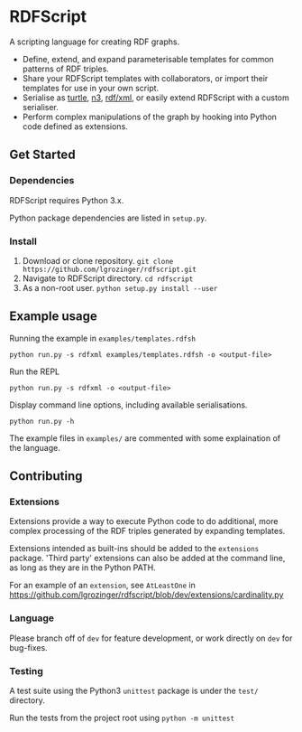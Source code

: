 # RDFScript

A scripting language for creating RDF graphs.

* Define, extend, and expand parameterisable templates for common patterns of RDF triples.
* Share your RDFScript templates with collaborators, or import their templates for use in your own script.
* Serialise as [turtle](https://www.w3.org/TR/turtle/), [n3](https://www.w3.org/TeamSubmission/n3/), [rdf/xml](https://www.w3.org/TR/rdf-syntax-grammar/), or easily extend RDFScript with a custom serialiser.
* Perform complex manipulations of the graph by hooking into Python code defined as extensions.

## Get Started

### Dependencies

RDFScript requires Python 3.x.

Python package dependencies are listed in `setup.py`.

### Install

1. Download or clone repository. `git clone https://github.com/lgrozinger/rdfscript.git`
2. Navigate to RDFScript directory. `cd rdfscript`
3. As a non-root user. `python setup.py install --user`

## Example usage

Running the example in `examples/templates.rdfsh`

`python run.py -s rdfxml examples/templates.rdfsh -o <output-file>`

Run the REPL

`python run.py -s rdfxml -o <output-file>`

Display command line options, including available serialisations.

`python run.py -h`

The example files in `examples/` are commented with some explaination of the language.

## Contributing

### Extensions

Extensions provide a way to execute Python code to do additional, more complex processing of the RDF triples generated by expanding templates.

Extensions intended as built-ins should be added to the `extensions` package. 'Third party' extensions can also be added at the command line, as long as they are in the Python PATH.

For an example of an `extension`, see `AtLeastOne` in https://github.com/lgrozinger/rdfscript/blob/dev/extensions/cardinality.py
      

### Language

Please branch off of `dev` for feature development, or work directly on `dev` for bug-fixes.

### Testing

A test suite using the Python3 `unittest` package is under the `test/` directory.

Run the tests from the project root using `python -m unittest`
